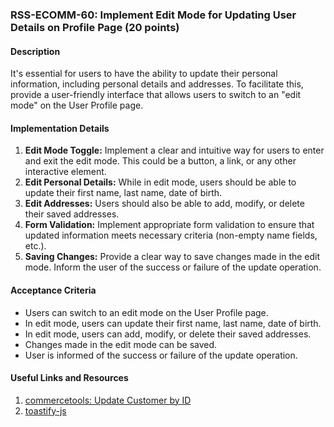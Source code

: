 ### RSS-ECOMM-60: Implement Edit Mode for Updating User Details on Profile Page (20 points)

#### Description
It's essential for users to have the ability to update their personal information, including personal details and addresses. To facilitate this, provide a user-friendly interface that allows users to switch to an "edit mode" on the User Profile page.

#### Implementation Details
1. **Edit Mode Toggle:** Implement a clear and intuitive way for users to enter and exit the edit mode. This could be a button, a link, or any other interactive element.
2. **Edit Personal Details:** While in edit mode, users should be able to update their first name, last name, date of birth. 
3. **Edit Addresses:** Users should also be able to add, modify, or delete their saved addresses.
4. **Form Validation:** Implement appropriate form validation to ensure that updated information meets necessary criteria (non-empty name fields, etc.).
5. **Saving Changes:** Provide a clear way to save changes made in the edit mode. Inform the user of the success or failure of the update operation.

#### Acceptance Criteria
- Users can switch to an edit mode on the User Profile page.
- In edit mode, users can update their first name, last name, date of birth.
- In edit mode, users can add, modify, or delete their saved addresses.
- Changes made in the edit mode can be saved.
- User is informed of the success or failure of the update operation.

#### Useful Links and Resources
1. [commercetools: Update Customer by ID](https://docs.commercetools.com/api/projects/customers#update-customer-by-id)
1. [toastify-js](https://github.com/apvarun/toastify-js#readme)
